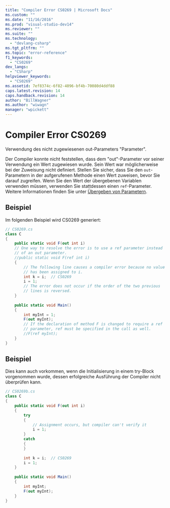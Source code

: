 ```yaml
---
title: "Compiler Error CS0269 | Microsoft Docs"
ms.custom: ""
ms.date: "11/16/2016"
ms.prod: "visual-studio-dev14"
ms.reviewer: ""
ms.suite: ""
ms.technology: 
  - "devlang-csharp"
ms.tgt_pltfrm: ""
ms.topic: "error-reference"
f1_keywords: 
  - "CS0269"
dev_langs: 
  - "CSharp"
helpviewer_keywords: 
  - "CS0269"
ms.assetid: 7ef8374c-6f82-4096-bf4b-70080d4ddf88
caps.latest.revision: 14
caps.handback.revision: 14
author: "BillWagner"
ms.author: "wiwagn"
manager: "wpickett"
---
```

# Compiler Error CS0269
Verwendung des nicht zugewiesenen out\-Parameters "Parameter".  
  
 Der Compiler konnte nicht feststellen, dass dem "out"\-Parameter vor seiner Verwendung ein Wert zugewiesen wurde. Sein Wert war möglicherweise bei der Zuweisung nicht definiert.  Stellen Sie sicher, dass Sie den `out`\-Parametern in der aufgerufenen Methode einen Wert zuweisen, bevor Sie darauf zugreifen.  Wenn Sie den Wert der übergebenen Variablen verwenden müssen, verwenden Sie stattdessen einen `ref`\-Parameter.  Weitere Informationen finden Sie unter [Übergeben von Parametern](../../../csharp/programming-guide/classes-and-structs/passing-parameters.md).  
  
## Beispiel  
 Im folgenden Beispiel wird CS0269 generiert:  
  
```c#  
// CS0269.cs  
class C  
{  
    public static void F(out int i)  
    // One way to resolve the error is to use a ref parameter instead  
    // of an out parameter.  
    //public static void F(ref int i)  
    {  
        // The following line causes a compiler error because no value  
        // has been assigned to i.  
        int k = i;  // CS0269  
        i = 1;  
        // The error does not occur if the order of the two previous   
        // lines is reversed.  
    }  
  
    public static void Main()  
    {  
        int myInt = 1;  
        F(out myInt);  
        // If the declaration of method F is changed to require a ref  
        // parameter, ref must be specified in the call as well.  
        //F(ref myInt);  
    }  
}  
```  
  
## Beispiel  
 Dies kann auch vorkommen, wenn die Initialisierung in einem try\-Block vorgenommen wurde, dessen erfolgreiche Ausführung der Compiler nicht überprüfen kann.  
  
```c#  
// CS0269b.cs  
class C  
{  
    public static void F(out int i)  
    {  
        try  
        {  
            // Assignment occurs, but compiler can't verify it  
            i = 1;  
        }  
        catch  
        {  
        }  
  
        int k = i;  // CS0269  
        i = 1;  
    }  
  
    public static void Main()  
    {  
        int myInt;  
        F(out myInt);  
    }  
}  
```